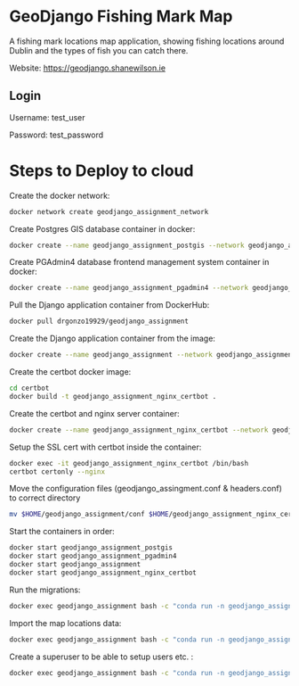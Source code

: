 # GeoDjango Fishing Mark Map

A fishing mark locations map application, showing fishing locations around Dublin and the types of fish you can catch there.


Website: https://geodjango.shanewilson.ie


## Login

Username: test_user

Password: test_password


# Steps to Deploy to cloud

Create the docker network:
```bash
docker network create geodjango_assignment_network
```

Create Postgres GIS database container in docker:
```bash
docker create --name geodjango_assignment_postgis --network geodjango_assignment_network --network-alias geodjango-assignment-postgis -t -v geodjango_assignment_postgis_data:/var/lib/postgresql -e 'POSTGRES_USER=c20703429' -e 'POSTGRES_PASS=c20703429' kartoza/postgis
```

Create PGAdmin4 database frontend management system container in docker:
```bash
docker create --name geodjango_assignment_pgadmin4 --network geodjango_assignment_network --network-alias geodjango-assignment-pgadmin4 -t -v geodjango_assignment_pgadmin_data:/var/lib/pgadmin -e 'PGADMIN_DEFAULT_EMAIL=YOURNAME@tudublin.ie' -p 20080:80 -e 'PGADMIN_DEFAULT_PASSWORD=YOURPASSWORD' dpage/pgadmin4
```

Pull the Django application container from DockerHub:
```bash
docker pull drgonzo19929/geodjango_assignment
```

Create the Django application container from the image:
```bash
docker create --name geodjango_assignment --network geodjango_assignment_network --network-alias geodjango_assignment -t -p 8001:8001 -e OPENAI_API_KEY=YOUR_API_KEY_HERE drgonzo19929/geodjango_assignment_ca2
```

Create the certbot docker image:
```bash
cd certbot
docker build -t geodjango_assignment_nginx_certbot .
```

Create the certbot and nginx server container:
```bash
docker create --name geodjango_assignment_nginx_certbot --network geodjango_assignment_network --network-alias geodjango-assignment-nginx-certbot -p 80:80 -p 443:443 -t -v geodjango_assignment_web_data:/usr/share/nginx/html -v $HOME/geodjango_assignment_nginx_certbot/conf:/etc/nginx/conf.d -v /etc/letsencrypt:/etc/letsencrypt -v /var/www/certbot -v html_data:/usr/share/nginx/html/static geodjango_assignment_nginx_certbot
```

Setup the SSL cert with certbot inside the container:
```bash
docker exec -it geodjango_assignment_nginx_certbot /bin/bash
certbot certonly --nginx
```

Move the configuration files (geodjango_assingment.conf & headers.conf) to correct directory
```bash
mv $HOME/geodjango_assignment/conf $HOME/geodjango_assignment_nginx_certbot/conf
```

Start the containers in order:
```bash
docker start geodjango_assignment_postgis
docker start geodjango_assignment_pgadmin4
docker start geodjango_assignment
docker start geodjango_assignment_nginx_certbot
```

Run the migrations:
```bash
docker exec geodjango_assignment bash -c "conda run -n geodjango_assignment python manage.py migrate"
```

Import the map locations data:
```bash
docker exec geodjango_assignment bash -c "conda run -n geodjango_assignment python manage.py import_fishing_marks"
```

Create a superuser to be able to setup users etc. :
```bash
docker exec geodjango_assignment bash -c "conda run -n geodjango_assignment python manage.py createsuperuser"
```




